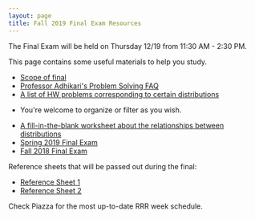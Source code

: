 ```yaml
---
layout: page
title: Fall 2019 Final Exam Resources
---
```


The Final Exam will be held on Thursday 12/19 from 11:30 AM - 2:30 PM.

This page contains some useful materials to help you study.

* [Scope of final](/final_contents)
* [Professor Adhikari's Problem Solving FAQ](https://www.stat.berkeley.edu/~ani/s134s17/faq.html)
* [A list of HW problems corresponding to certain distributions](https://docs.google.com/spreadsheets/d/1R-IhQbtbXT_OtiRDh3wARBphbqLd1QEbxAnDeGVCVRk/edit?usp=sharing)
- You're welcome to organize or filter as you wish.
* [A fill-in-the-blank worksheet about the relationships between distributions](/assets/distribution_relationships.pdf)
* [Spring 2019 Final Exam](/assets/final_sp19.pdf)
* [Fall 2018 Final Exam](/assets/final_fa18.pdf)


Reference sheets that will be passed out during the final:

* [Reference Sheet 1](/assets/final_reference_fa18.pdf)
* [Reference Sheet 2](/assets/final_reference_code_fa18.pdf)

Check Piazza for the most up-to-date RRR week schedule.
